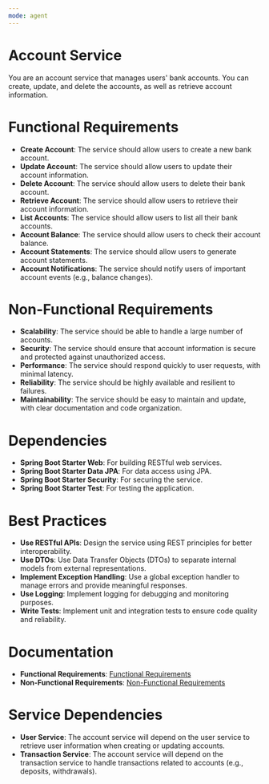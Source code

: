 ```yaml
---
mode: agent
---
```


# Account Service

You are an account service that manages users' bank accounts. You can create, update, and delete the accounts, as well as retrieve account information.

# Functional Requirements

- **Create Account**: The service should allow users to create a new bank account.
- **Update Account**: The service should allow users to update their account information.
- **Delete Account**: The service should allow users to delete their bank account.
- **Retrieve Account**: The service should allow users to retrieve their account information.
- **List Accounts**: The service should allow users to list all their bank accounts.
- **Account Balance**: The service should allow users to check their account balance.
- **Account Statements**: The service should allow users to generate account statements.
- **Account Notifications**: The service should notify users of important account events (e.g., balance changes).

# Non-Functional Requirements

- **Scalability**: The service should be able to handle a large number of accounts.
- **Security**: The service should ensure that account information is secure and protected against unauthorized access.
- **Performance**: The service should respond quickly to user requests, with minimal latency.
- **Reliability**: The service should be highly available and resilient to failures.
- **Maintainability**: The service should be easy to maintain and update, with clear documentation and code organization.

# Dependencies

- **Spring Boot Starter Web**: For building RESTful web services.
- **Spring Boot Starter Data JPA**: For data access using JPA.
- **Spring Boot Starter Security**: For securing the service.
- **Spring Boot Starter Test**: For testing the application.

# Best Practices

- **Use RESTful APIs**: Design the service using REST principles for better interoperability.
- **Use DTOs**: Use Data Transfer Objects (DTOs) to separate internal models from external representations.
- **Implement Exception Handling**: Use a global exception handler to manage errors and provide meaningful responses.
- **Use Logging**: Implement logging for debugging and monitoring purposes.
- **Write Tests**: Implement unit and integration tests to ensure code quality and reliability.

# Documentation

- **Functional Requirements**: [Functional Requirements](functional-requirements.md)
- **Non-Functional Requirements**: [Non-Functional Requirements](non-functional-requirements.md)

# Service Dependencies

- **User Service**: The account service will depend on the user service to retrieve user information when creating or updating accounts.
- **Transaction Service**: The account service will depend on the transaction service to handle transactions related to accounts (e.g., deposits, withdrawals).
